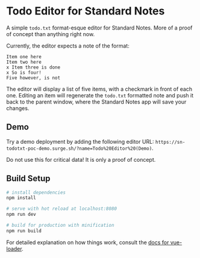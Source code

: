 # Todo Editor for Standard Notes

A simple `todo.txt` format-esque editor for Standard Notes. More of a proof of concept than anything right now.

Currently, the editor expects a note of the format:

    Item one here
    Item two here
    x Item three is done
    x So is four!
    Five however, is not

The editor will display a list of five items, with a checkmark in front of each one. Editing an item will regenerate
the `todo.txt` formatted note and push it back to the parent window, where the Standard Notes app will save your changes.

## Demo

Try a demo deployment by adding the following editor URL: `https://sn-todotxt-poc-demo.surge.sh/?name=Todo%20Editor%20(Demo)`.

Do not use this for critical data! It is only a proof of concept.

## Build Setup

``` bash
# install dependencies
npm install

# serve with hot reload at localhost:8080
npm run dev

# build for production with minification
npm run build
```

For detailed explanation on how things work, consult the [docs for vue-loader](http://vuejs.github.io/vue-loader).
